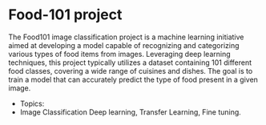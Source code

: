 # Food-101 project
The Food101 image classification project is a machine learning initiative aimed at developing a model capable of recognizing and categorizing various types of food items from images. Leveraging deep learning techniques, this project typically utilizes a dataset containing 101 different food classes, covering a wide range of cuisines and dishes. The goal is to train a model that can accurately predict the type of food present in a given image.
- Topics:
- Image Classification Deep learning, Transfer Learning, Fine tuning.
